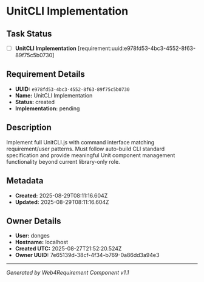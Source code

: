 # UnitCLI Implementation

## Task Status
- [ ] **UnitCLI Implementation** [requirement:uuid:e978fd53-4bc3-4552-8f63-89f75c5b0730]

## Requirement Details

- **UUID:** `e978fd53-4bc3-4552-8f63-89f75c5b0730`
- **Name:** UnitCLI Implementation
- **Status:** created
- **Implementation:** pending

## Description

Implement full UnitCLI.js with command interface matching requirement/user patterns. Must follow auto-build CLI standard specification and provide meaningful Unit component management functionality beyond current library-only role.

## Metadata

- **Created:** 2025-08-29T08:11:16.604Z
- **Updated:** 2025-08-29T08:11:16.604Z

## Owner Details

- **User:** donges
- **Hostname:** localhost
- **Created UTC:** 2025-08-27T21:52:20.524Z
- **Owner UUID:** 7e65139d-38cf-4f34-b769-0a86dd3a94e3

---

*Generated by Web4Requirement Component v1.1*